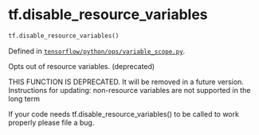 <div itemscope itemtype="http://developers.google.com/ReferenceObject">
<meta itemprop="name" content="tf.disable_resource_variables" />
<meta itemprop="path" content="Stable" />
</div>

# tf.disable_resource_variables

``` python
tf.disable_resource_variables()
```



Defined in [`tensorflow/python/ops/variable_scope.py`](/code/stable/tensorflow/python/ops/variable_scope.py).

Opts out of resource variables. (deprecated)

THIS FUNCTION IS DEPRECATED. It will be removed in a future version.
Instructions for updating:
non-resource variables are not supported in the long term

If your code needs tf.disable_resource_variables() to be called to work
properly please file a bug.